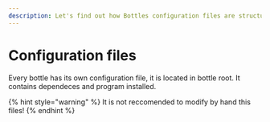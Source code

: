 ```yaml
---
description: Let's find out how Bottles configuration files are structured.
---
```


# Configuration files

Every bottle has its own configuration file, it is located in bottle root. 
It contains dependeces and program installed.

{% hint style="warning" %}
It is not reccomended to modify by hand this files!
{% endhint %}
